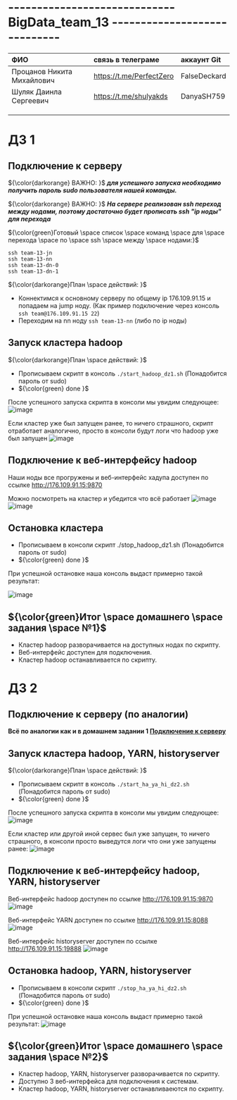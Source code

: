 #  ----------------------------- BigData_team_13 -----------------------------

| ФИО | связь в телеграме | аккаунт Git |
| :---------------------- | :---------------------- | :---------------------- |
| Процанов Никита Михайлович| https://t.me/PerfectZero| FalseDeckard|
| Шуляк Даинла Сергеевич| https://t.me/shulyakds| DanyaSH759|
| | | |
| | | |
| | | |


# ДЗ 1
## Подключение к серверу

${\color{darkorange} ВАЖНО: }$ ***для успешного запуска необходимо получить пароль sudo пользователя нашей команды.***

${\color{darkorange} ВАЖНО: }$  ***На сервере реализован ssh переход между нодами, поэтому достаточно будет прописать ssh "ip ноды" для перехода***

${\color{green}Готовый \space список \space команд \space для \space перехода \space по \space ssh \space между \space нодами:}$
```
ssh team-13-jn
ssh team-13-nn
ssh team-13-dn-0
ssh team-13-dn-1
```

${\color{darkorange}План \space действий: }$
- Коннектимся к основному серверу по общему ip 176.109.91.15 и попадаем на jump ноду. (Как пример подключение через консоль ```ssh team@176.109.91.15 22```)
- Переходим на nn ноду `ssh team-13-nn` (либо по ip ноды)

## Запуск кластера hadoop

${\color{darkorange}План \space действий: }$
- Прописываем скрипт в консоль  ```./start_hadoop_dz1.sh``` (Понадобится пароль от sudo)
- ${\color{green} done }$

После успешного запуска скрипта в консоли мы увидим следующее:
![image](https://github.com/user-attachments/assets/50571780-feeb-4636-861e-9ba92f59d410)

Если кластер уже был запущен ранее, то ничего страшного, скрипт отработает аналогично, просто в консоли будут логи что hadoop уже был запущен
![image](https://github.com/user-attachments/assets/2f03ea51-e487-4bf1-b986-ff70d5e7e99b)

## Подключение к веб-интерфейсу hadoop

Наши ноды все прогружены и веб-интерфейс хадупа доступен по ссылке http://176.109.91.15:9870

Можно посмотреть на кластер и убедится что всё работает
![image](https://github.com/user-attachments/assets/e526042d-dd53-423c-a49d-ffd7d8c10fed)
![image](https://github.com/user-attachments/assets/4193470b-c00a-4fb1-a715-1d52abd90cc2)


## Остановка кластера
- Прописываем в консоли скрипт ./stop_hadoop_dz1.sh (Понадобится пароль от sudo)
- ${\color{green} done }$

При успешной остановке наша консоль выдаст примерно такой результат:

![image](https://github.com/user-attachments/assets/06e6ccf6-5061-40b7-97b0-5011ba4a09e3)


## ${\color{green}Итог \space домашнего \space задания \space №1}$
- Кластер hadoop разворачивается на доступных нодах по скрипту.
- Веб-интерфейс доступен для подключения.
- Кластер hadoop останавливается по скрипту.

# ДЗ 2

## Подключение к серверу (по аналогии)
**Всё по аналогии как и в домашнем задании 1 [Подключение к серверу](#подключение-к-серверу)**

## Запуск кластера hadoop, YARN, historyserver

${\color{darkorange}План \space действий: }$

- Прописываем скрипт в консоль  ```./start_ha_ya_hi_dz2.sh``` (Понадобится пароль от sudo)
- ${\color{green} done }$

После успешного запуска скрипта в консоли мы увидим следующее:
![image](https://github.com/user-attachments/assets/fd671766-788d-440a-befa-067995524f55)

Если кластер или другой иной сервес был уже запущен, то ничего страшного, в консоли просто выведутся логи что они уже запущены ранее:
![image](https://github.com/user-attachments/assets/7232f015-4bc9-4d36-885b-14464c819382)

## Подключение к веб-интерфейсу hadoop, YARN, historyserver

Веб-интерфейс hadoop доступен по ссылке http://176.109.91.15:9870
![image](https://github.com/user-attachments/assets/e526042d-dd53-423c-a49d-ffd7d8c10fed)

Веб-интерфейс YARN доступен по ссылке http://176.109.91.15:8088
![image](https://github.com/user-attachments/assets/7225ef12-5e3a-4e20-af8a-6d464876bdef)

Веб-интерфейс historyserver доступен по ссылке http://176.109.91.15:19888
![image](https://github.com/user-attachments/assets/64b70c22-c72e-40c7-a6e8-03b5b9c927a2)

## Остановка hadoop, YARN, historyserver
- Прописываем в консоли скрипт ```./stop_ha_ya_hi_dz2.sh``` (Понадобится пароль от sudo)
- ${\color{green} done }$

При успешной остановке наша консоль выдаст примерно такой результат:
![image](https://github.com/user-attachments/assets/0ac4d939-fed7-4d65-838c-76bc6d5d02ae)

## ${\color{green}Итог \space домашнего \space задания \space №2}$
- Кластер hadoop, YARN, historyserver разворачивается по скрипту.
- Доступно 3 веб-интерфейса для подключения к системам.
- Кластер  hadoop, YARN, historyserver останавливаеются по скрипту.



























